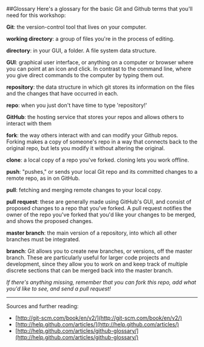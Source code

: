 ##Glossary
Here's a glossary for the basic Git and Github terms that you'll need for this workshop:

**Git**: the version-control tool that lives on your computer. 

**working directory**: a group of files you're in the process of editing.

**directory**: in your GUI, a folder. A file system data structure.

**GUI**: graphical user interface, or anything on a computer or browser where you can point at an icon and click. In contrast to the command line, where you give direct commands to the computer by typing them out.

**repository**: the data structure in which git stores its information on the files and the changes that have occurred in each.

**repo**: when you just don't have time to type 'repository!'

**GitHub**: the hosting service that stores your repos and allows others to interact with them

**fork**: the way others interact with and can modify your Github repos. Forking makes a copy of someone's repo in a way that connects back to the original repo, but lets you modify it without altering the original.

**clone**: a local copy of a repo you've forked. cloning lets you work offline. 

**push**: "pushes," or sends your local Git repo and its committed changes to a remote repo, as in on GitHub.

**pull**: fetching and merging remote changes to your local copy.

**pull request**: these are generally made using GitHub's GUI, and consist of proposed changes to a repo that you've forked. A pull request notifies the owner of the repo you've forked that you'd like your changes to be merged, and shows the proposed changes.

**master branch**: the main version of a repository, into which all other branches must be integrated.

**branch**: Git allows you to create new branches, or versions, off the master branch. These are particularly useful for larger code projects and development, since they allow you to work on and keep track of multiple discrete sections that can be merged back into the master branch.

_If there's anything missing, remember that you can fork this repo, add what you'd like to see, and send a pull request!_
___
Sources and further reading: 
- [http://git-scm.com/book/en/v2/](http://git-scm.com/book/en/v2/)
- [http://help.github.com/articles/](http://help.github.com/articles/)
- [http://help.github.com/articles/github-glossary/](http://help.github.com/articles/github-glossary/)
